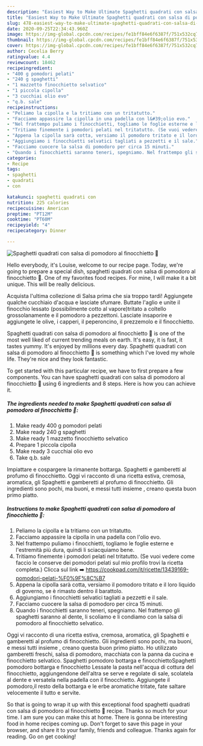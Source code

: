 ```yaml
---
description: "Easiest Way to Make Ultimate Spaghetti quadrati con salsa di pomodoro al finocchietto 🌷"
title: "Easiest Way to Make Ultimate Spaghetti quadrati con salsa di pomodoro al finocchietto 🌷"
slug: 478-easiest-way-to-make-ultimate-spaghetti-quadrati-con-salsa-di-pomodoro-al-finocchietto
date: 2020-09-25T22:34:43.960Z
image: https://img-global.cpcdn.com/recipes/fe1bff84e6f6387f/751x532cq70/spaghetti-quadrati-con-salsa-di-pomodoro-al-finocchietto-🌷-recipe-main-photo.jpg
thumbnail: https://img-global.cpcdn.com/recipes/fe1bff84e6f6387f/751x532cq70/spaghetti-quadrati-con-salsa-di-pomodoro-al-finocchietto-🌷-recipe-main-photo.jpg
cover: https://img-global.cpcdn.com/recipes/fe1bff84e6f6387f/751x532cq70/spaghetti-quadrati-con-salsa-di-pomodoro-al-finocchietto-🌷-recipe-main-photo.jpg
author: Cecelia Berry
ratingvalue: 4.4
reviewcount: 18462
recipeingredient:
- "400 g pomodori pelati"
- "240 g spaghetti"
- "1 mazzetto finocchietto selvatico"
- "1 piccola cipolla"
- "3 cucchiai olio evo"
- "q.b. sale"
recipeinstructions:
- "Peliamo la cipolla e la tritiamo con un tritatutto."
- "Facciamo appassire la cipolla in una padella con l&#39;olio evo."
- "Nel frattempo puliamo i finocchietti, togliamo le foglie esterne e l&#39;estremità più dura, quindi li sciacquiamo bene."
- "Tritiamo finemente i pomodori pelati nel tritatutto. (Se vuoi vedere come faccio le conserve dei pomodori pelati sul mio profilo trovi la ricetta completa.) Clicca sul link ➡️ https://cookpad.com/it/ricette/13439169-pomodori-pelati-%F0%9F%8C%B7"
- "Appena la cipolla sarà cotta, versiamo il pomodoro tritato e il loro liquido di governo, se è rimasto dentro il barattolo."
- "Aggiungiamo i finocchietti selvatici tagliati a pezzetti e il sale."
- "Facciamo cuocere la salsa di pomodoro per circa 15 minuti."
- "Quando i finocchietti saranno teneri, spegniamo. Nel frattempo gli spaghetti saranno al dente, li scoliamo e li condiamo con la salsa di pomodoro al finocchietto selvatico."
categories:
- Recipe
tags:
- spaghetti
- quadrati
- con

katakunci: spaghetti quadrati con 
nutrition: 225 calories
recipecuisine: American
preptime: "PT12M"
cooktime: "PT60M"
recipeyield: "4"
recipecategory: Dinner

---
```



![Spaghetti quadrati con salsa di pomodoro al finocchietto 🌷](https://img-global.cpcdn.com/recipes/fe1bff84e6f6387f/751x532cq70/spaghetti-quadrati-con-salsa-di-pomodoro-al-finocchietto-🌷-recipe-main-photo.jpg)

Hello everybody, it's Louise, welcome to our recipe page. Today, we're going to prepare a special dish, spaghetti quadrati con salsa di pomodoro al finocchietto 🌷. One of my favorites food recipes. For mine, I will make it a bit unique. This will be really delicious.

Acquista l&#39;ultima collezione di Salsa prima che sia troppo tardi! Aggiungete qualche cucchiaio d&#39;acqua e lasciate sfumare. Buttate l&#39;aglio e unite il finocchio lessato (possibilmente cotto al vapore)tritato a coltello grossolanamente e il pomodoro a pezzettoni. Lasciate insaporire e aggiungete le olive, i capperi, il peperoncino, il prezzemolo e il finocchietto.

Spaghetti quadrati con salsa di pomodoro al finocchietto 🌷 is one of the most well liked of current trending meals on earth. It's easy, it is fast, it tastes yummy. It's enjoyed by millions every day. Spaghetti quadrati con salsa di pomodoro al finocchietto 🌷 is something which I've loved my whole life. They're nice and they look fantastic.


To get started with this particular recipe, we have to first prepare a few components. You can have spaghetti quadrati con salsa di pomodoro al finocchietto 🌷 using 6 ingredients and 8 steps. Here is how you can achieve it.

<!--inarticleads1-->

##### The ingredients needed to make Spaghetti quadrati con salsa di pomodoro al finocchietto 🌷:

1. Make ready 400 g pomodori pelati
1. Make ready 240 g spaghetti
1. Make ready 1 mazzetto finocchietto selvatico
1. Prepare 1 piccola cipolla
1. Make ready 3 cucchiai olio evo
1. Take q.b. sale


Impiattare e cospargere la rimanente bottarga. Spaghetti e gamberetti al profumo di finocchietto. Oggi vi racconto di una ricetta estiva, cremosa, aromatica, gli Spaghetti e gamberetti al profumo di finocchietto. Gli ingredienti sono pochi, ma buoni, e messi tutti insieme , creano questa buon primo piatto. 

<!--inarticleads2-->

##### Instructions to make Spaghetti quadrati con salsa di pomodoro al finocchietto 🌷:

1. Peliamo la cipolla e la tritiamo con un tritatutto.
1. Facciamo appassire la cipolla in una padella con l&#39;olio evo.
1. Nel frattempo puliamo i finocchietti, togliamo le foglie esterne e l&#39;estremità più dura, quindi li sciacquiamo bene.
1. Tritiamo finemente i pomodori pelati nel tritatutto. (Se vuoi vedere come faccio le conserve dei pomodori pelati sul mio profilo trovi la ricetta completa.) Clicca sul link ➡️ https://cookpad.com/it/ricette/13439169-pomodori-pelati-%F0%9F%8C%B7
1. Appena la cipolla sarà cotta, versiamo il pomodoro tritato e il loro liquido di governo, se è rimasto dentro il barattolo.
1. Aggiungiamo i finocchietti selvatici tagliati a pezzetti e il sale.
1. Facciamo cuocere la salsa di pomodoro per circa 15 minuti.
1. Quando i finocchietti saranno teneri, spegniamo. Nel frattempo gli spaghetti saranno al dente, li scoliamo e li condiamo con la salsa di pomodoro al finocchietto selvatico.


Oggi vi racconto di una ricetta estiva, cremosa, aromatica, gli Spaghetti e gamberetti al profumo di finocchietto. Gli ingredienti sono pochi, ma buoni, e messi tutti insieme , creano questa buon primo piatto. Ho utilizzato gamberetti freschi, salsa di pomodoro, macchiata con la panna da cucina e finocchietto selvatico. Spaghetti pomodoro bottarga e finocchiettoSpaghetti pomodoro bottarga e finocchietto Lessate la pasta nell&#39;acqua di cottura del finocchietto, aggiungendone dell&#39;altra se serve e regolate di sale, scolatela al dente e versatela nella padella con il finocchietto. Aggiungete il pomodoro,il resto della bottarga e le erbe aromatiche tritate, fate saltare velocemente il tutto e servite. 

So that is going to wrap it up with this exceptional food spaghetti quadrati con salsa di pomodoro al finocchietto 🌷 recipe. Thanks so much for your time. I am sure you can make this at home. There is gonna be interesting food in home recipes coming up. Don't forget to save this page in your browser, and share it to your family, friends and colleague. Thanks again for reading. Go on get cooking!
